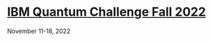 # [IBM Quantum Challenge Fall 2022](https://research.ibm.com/blog/quantum-challenge-fall-2022)
November 11-18, 2022

